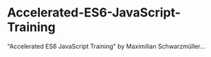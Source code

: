 # Accelerated-ES6-JavaScript-Training

"Accelerated ES6 JavaScript Training" by Maximilian Schwarzmüller...
